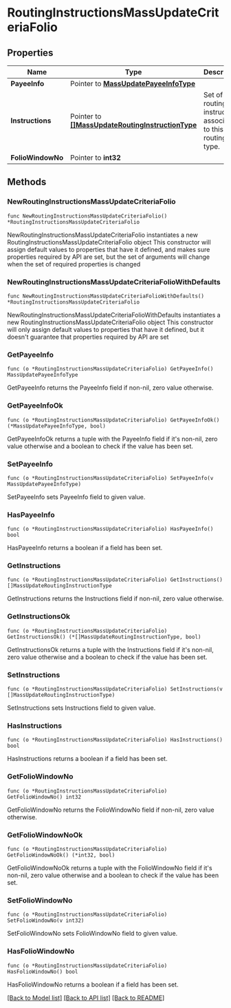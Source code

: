 # RoutingInstructionsMassUpdateCriteriaFolio

## Properties

Name | Type | Description | Notes
------------ | ------------- | ------------- | -------------
**PayeeInfo** | Pointer to [**MassUpdatePayeeInfoType**](MassUpdatePayeeInfoType.md) |  | [optional] 
**Instructions** | Pointer to [**[]MassUpdateRoutingInstructionType**](MassUpdateRoutingInstructionType.md) | Set of routing instructions associated to this routing type. | [optional] 
**FolioWindowNo** | Pointer to **int32** |  | [optional] 

## Methods

### NewRoutingInstructionsMassUpdateCriteriaFolio

`func NewRoutingInstructionsMassUpdateCriteriaFolio() *RoutingInstructionsMassUpdateCriteriaFolio`

NewRoutingInstructionsMassUpdateCriteriaFolio instantiates a new RoutingInstructionsMassUpdateCriteriaFolio object
This constructor will assign default values to properties that have it defined,
and makes sure properties required by API are set, but the set of arguments
will change when the set of required properties is changed

### NewRoutingInstructionsMassUpdateCriteriaFolioWithDefaults

`func NewRoutingInstructionsMassUpdateCriteriaFolioWithDefaults() *RoutingInstructionsMassUpdateCriteriaFolio`

NewRoutingInstructionsMassUpdateCriteriaFolioWithDefaults instantiates a new RoutingInstructionsMassUpdateCriteriaFolio object
This constructor will only assign default values to properties that have it defined,
but it doesn't guarantee that properties required by API are set

### GetPayeeInfo

`func (o *RoutingInstructionsMassUpdateCriteriaFolio) GetPayeeInfo() MassUpdatePayeeInfoType`

GetPayeeInfo returns the PayeeInfo field if non-nil, zero value otherwise.

### GetPayeeInfoOk

`func (o *RoutingInstructionsMassUpdateCriteriaFolio) GetPayeeInfoOk() (*MassUpdatePayeeInfoType, bool)`

GetPayeeInfoOk returns a tuple with the PayeeInfo field if it's non-nil, zero value otherwise
and a boolean to check if the value has been set.

### SetPayeeInfo

`func (o *RoutingInstructionsMassUpdateCriteriaFolio) SetPayeeInfo(v MassUpdatePayeeInfoType)`

SetPayeeInfo sets PayeeInfo field to given value.

### HasPayeeInfo

`func (o *RoutingInstructionsMassUpdateCriteriaFolio) HasPayeeInfo() bool`

HasPayeeInfo returns a boolean if a field has been set.

### GetInstructions

`func (o *RoutingInstructionsMassUpdateCriteriaFolio) GetInstructions() []MassUpdateRoutingInstructionType`

GetInstructions returns the Instructions field if non-nil, zero value otherwise.

### GetInstructionsOk

`func (o *RoutingInstructionsMassUpdateCriteriaFolio) GetInstructionsOk() (*[]MassUpdateRoutingInstructionType, bool)`

GetInstructionsOk returns a tuple with the Instructions field if it's non-nil, zero value otherwise
and a boolean to check if the value has been set.

### SetInstructions

`func (o *RoutingInstructionsMassUpdateCriteriaFolio) SetInstructions(v []MassUpdateRoutingInstructionType)`

SetInstructions sets Instructions field to given value.

### HasInstructions

`func (o *RoutingInstructionsMassUpdateCriteriaFolio) HasInstructions() bool`

HasInstructions returns a boolean if a field has been set.

### GetFolioWindowNo

`func (o *RoutingInstructionsMassUpdateCriteriaFolio) GetFolioWindowNo() int32`

GetFolioWindowNo returns the FolioWindowNo field if non-nil, zero value otherwise.

### GetFolioWindowNoOk

`func (o *RoutingInstructionsMassUpdateCriteriaFolio) GetFolioWindowNoOk() (*int32, bool)`

GetFolioWindowNoOk returns a tuple with the FolioWindowNo field if it's non-nil, zero value otherwise
and a boolean to check if the value has been set.

### SetFolioWindowNo

`func (o *RoutingInstructionsMassUpdateCriteriaFolio) SetFolioWindowNo(v int32)`

SetFolioWindowNo sets FolioWindowNo field to given value.

### HasFolioWindowNo

`func (o *RoutingInstructionsMassUpdateCriteriaFolio) HasFolioWindowNo() bool`

HasFolioWindowNo returns a boolean if a field has been set.


[[Back to Model list]](../README.md#documentation-for-models) [[Back to API list]](../README.md#documentation-for-api-endpoints) [[Back to README]](../README.md)


